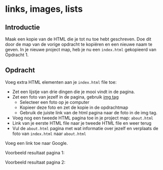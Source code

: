 # links, images, lists

## Introductie

Maak een kopie van de HTML die je tot nu toe hebt geschreven. Doe dit door de map van de vorige opdracht te kopiëren en een nieuwe naam te geven. In je nieuwe project map, heb je nu een `index.html` gekopieerd van Opdracht 1.

## Opdracht

Voeg extra HTML elementen aan je `index.html` file toe:

- Zet een lijstje van drie dingen die je mooi vindt in de pagina.
- Zet een foto van jezelf in de pagina, gebruik [img tag](https://www.w3schools.com/tags/tag_img.asp)
  - Selecteer een foto op je computer
  - Kopieer deze foto en zet de kopie in de opdrachtmap
  - Gebruik de juiste link van de html pagina naar de foto in de img tag.
- Voeg nog een tweede HTML pagina toe in je project map: `about.html`
- Link van je eerste HTML file naar je tweede HTML file en weer terug
- Vul de `about.html` pagina met wat informatie over jezelf en verplaats de foto van `index.html` naar `about.html`

Voeg een link toe naar Google.

Voorbeeld resultaat pagina 1:

Voorbeeld resultaat pagina 2:
